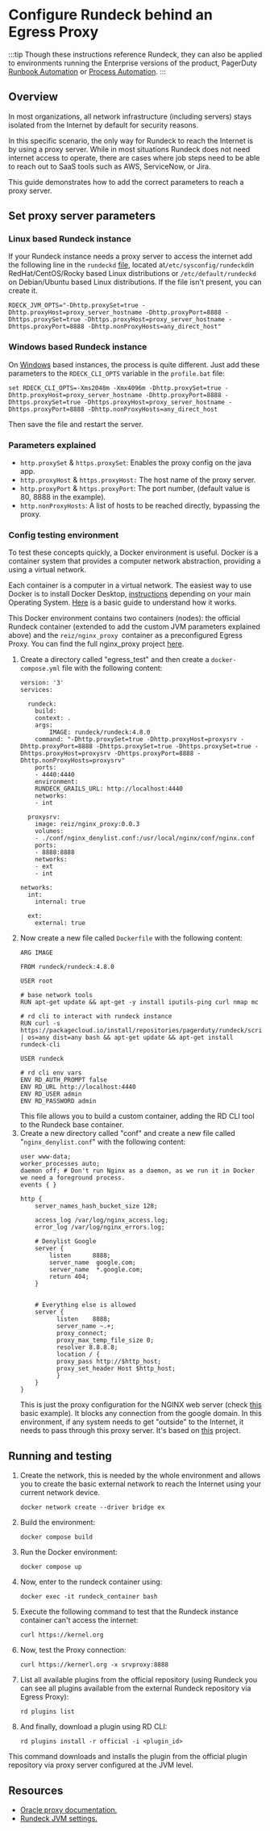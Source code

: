 # Configure Rundeck behind an Egress Proxy

:::tip
Though these instructions reference Rundeck, they can also be applied to environments running the Enterprise versions of the product, PagerDuty [Runbook Automation](https://www.pagerduty.com/platform/automation/runbook/) or [Process Automation](https://www.pagerduty.com/platform/automation/process-software/).
:::

## Overview
In most organizations, all network infrastructure (including servers) stays isolated from the Internet by default for security reasons. 

In this specific scenario, the only way for Rundeck to reach the Internet is by using a proxy server. While in most situations Rundeck does not need internet access to operate, there are cases where job steps need to be able to reach out to SaaS tools such as AWS, ServiceNow, or Jira.

This guide demonstrates how to add the correct parameters to reach a proxy server.

## Set proxy server parameters

### Linux based Rundeck instance

If your Rundeck instance needs a proxy server to access the internet add the following line in the `rundeckd` [file](https://docs.rundeck.com/docs/administration/configuration/system-properties.html#rpm-and-deb), located at` /etc/sysconfig/rundeckd `in RedHat/CentOS/Rocky based Linux distributions or `/etc/default/rundeckd `on Debian/Ubuntu based Linux distributions. If the file isn't present, you can create it.

```
RDECK_JVM_OPTS="-Dhttp.proxySet=true -Dhttp.proxyHost=proxy_server_hostname -Dhttp.proxyPort=8888 -Dhttps.proxySet=true -Dhttps.proxyHost=proxy_server_hostname -Dhttps.proxyPort=8888 -Dhttp.nonProxyHosts=any_direct_host"
```

### Windows based Rundeck instance

On [Windows](https://docs.rundeck.com/docs/administration/install/windows.html#installing-on-windows) based instances, the process is quite different. Just add these parameters to the `RDECK_CLI_OPTS` variable in the `profile.bat` file:

```
set RDECK_CLI_OPTS=-Xms2048m -Xmx4096m -Dhttp.proxySet=true -Dhttp.proxyHost=proxy_server_hostname -Dhttp.proxyPort=8888 -Dhttps.proxySet=true -Dhttps.proxyHost=proxy_server_hostname -Dhttps.proxyPort=8888 -Dhttp.nonProxyHosts=any_direct_host
```

Then save the file and restart the server.

### Parameters explained
* `http.proxySet` & `https.proxySet`: Enables the proxy config on the java app.
* `http.proxyHost` & `https.proxyHost:` The host name of the proxy server.
* `http.proxyPort` & `https.proxyPort`: The port number, (default value is 80, 8888 in the example).
* `http.nonProxyHosts`: A list of hosts to be reached directly, bypassing the proxy.

### Config testing environment
To test these concepts quickly, a Docker environment is useful. Docker is a container system that provides a computer network abstraction, providing a using a virtual network. 

Each container is a computer in a virtual network. The easiest way to use Docker is to install Docker Desktop, [instructions](https://docs.docker.com/desktop/) depending on your main Operating System. [Here](https://docker-curriculum.com/) is a basic guide to understand how it works.

This Docker environment contains two containers (nodes): the official Rundeck container (extended to add the custom JVM parameters explained above) and the `reiz/nginx_proxy `container as a preconfigured Egress Proxy. You can find the full nginx_proxy project [here](https://github.com/reiz/nginx_proxy).

1. Create a directory called "egress_test" and then create a `docker-compose.yml` file with the following content:
	```
	version: '3'
	services:

	  rundeck:
		build:
	  	context: .
	  	args:
	    	IMAGE: rundeck/rundeck:4.8.0
		command: "-Dhttp.proxySet=true -Dhttp.proxyHost=proxysrv -Dhttp.proxyPort=8888 -Dhttps.proxySet=true -Dhttps.proxySet=true -Dhttps.proxyHost=proxysrv -Dhttps.proxyPort=8888 -Dhttp.nonProxyHosts=proxysrv"
		ports:
	  	- 4440:4440
		environment:
	  	RUNDECK_GRAILS_URL: http://localhost:4440
		networks:
	  	- int

	  proxysrv:
		image: reiz/nginx_proxy:0.0.3
		volumes:
	  	- ./conf/nginx_denylist.conf:/usr/local/nginx/conf/nginx.conf
		ports:
	  	- 8888:8888
		networks:
	  	- ext
	  	- int

	networks:
	  int:
		internal: true

	  ext:
		external: true
	```
2. Now create a new file called `Dockerfile` with the following content:
	```
	ARG IMAGE

	FROM rundeck/rundeck:4.8.0

	USER root

	# base network tools
	RUN apt-get update && apt-get -y install iputils-ping curl nmap mc

	# rd cli to interact with rundeck instance
	RUN curl -s https://packagecloud.io/install/repositories/pagerduty/rundeck/script.deb.sh | os=any dist=any bash && apt-get update && apt-get install rundeck-cli

	USER rundeck

	# rd cli env vars
	ENV RD_AUTH_PROMPT false
	ENV RD_URL http://localhost:4440
	ENV RD_USER admin
	ENV RD_PASSWORD admin
	```
	This file allows you to build a custom container, adding the RD CLI tool to the Rundeck base container.
3. Create a new directory called "conf" and create a new file called "`nginx_denylist.conf`" with the following content:
	```
	user www-data;
	worker_processes auto;
	daemon off; # Don't run Nginx as a daemon, as we run it in Docker we need a foreground process.
	events { }

	http {
		server_names_hash_bucket_size 128;

		access_log /var/log/nginx_access.log;
		error_log /var/log/nginx_errors.log;

		# Denylist Google
		server {
	    	listen   	8888;
	    	server_name  google.com;
	    	server_name  *.google.com;
	    	return 404;
		}
	

		# Everything else is allowed
		server {
	    	  listen   	8888;
	    	  server_name ~.+;
	    	  proxy_connect;
	    	  proxy_max_temp_file_size 0;
	    	  resolver 8.8.8.8;
	    	  location / {
	       	  proxy_pass http://$http_host;
	       	  proxy_set_header Host $http_host;
	    	  }
		}
	}
	```
	This is just the proxy configuration for the NGINX web server (check [this](https://www.nginx.com/resources/wiki/start/topics/examples/full/) basic example). It blocks any connection from the google domain. In this environment, if any system needs to get "outside" to the Internet, it needs to pass through this proxy server. It's based on [this](https://github.com/reiz/nginx_proxy) project.

## Running and testing
1. Create the network, this is needed by the whole environment and allows you to create the basic external network to reach the Internet using your current network device.
	```
	docker network create --driver bridge ex
	```
2.  Build the environment:
	```
	docker compose build
	```
3. Run the Docker environment:
	```
	docker compose up
	```
4. Now, enter to the rundeck container using:
	```
	docker exec -it rundeck_container bash
	```
5. Execute the following command to test that the Rundeck instance container can't access the internet: 
	```
	curl https://kernel.org
	```
6. Now, test the Proxy connection:
	```
	curl https://kernerl.org -x srvproxy:8888
	```
7. List all available plugins from the official repository (using Rundeck you can see all plugins available from the external Rundeck repository via Egress Proxy):
	```
	rd plugins list
	```
8. And finally, download a plugin using RD CLI:
	```
	rd plugins install -r official -i <plugin_id>
	```
This command downloads and installs the plugin from the official plugin repository via proxy server configured at the JVM level.

## Resources
* [Oracle proxy documentation.](https://docs.oracle.com/javase/8/docs/technotes/guides/net/proxies.html)
* [Rundeck JVM settings.](https://docs.rundeck.com/docs/administration/configuration/system-properties.html#rpm-and-deb)
